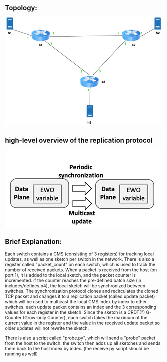## Topology:
![topology](./topo.png)
## high-level overview of the replication protocol
![sync-proto](./ewo-proto.png)

## Brief Explanation:
Each switch contains a CMS (consisting of 3 registers) for tracking local updates, as well as one sketch per switch in the network.
There is also a register called "packet_count" on each switch, which is used to track the number of received packets.
When a packet is received from the host (on port 1), it is added to the local sketch, and the packet counter is incremented. if the counter reaches the pre-defined batch size (in includes/defines.p4), the local sketch will be synchronized between switches.
The synchronization protocol clones and recirculates the cloned TCP packet and changes it to a replication packet (called update packet) which will be used to multicast the local CMS index by index to other switches.
each update packet contains an index and the 3 corresponding values for each register in the sketch.
Since the sketch is a CRDT(?) G-Counter (Grow-only Counter), each switch takes the maximum of the current value in the register and the value in the received update packet so older updates will not rewrite the sketch.




There is also a script called "probe.py", which will send a "probe" packet from the host to the switch. the switch then adds up all sketches and sends them back to the host index by index. (the receive.py script should be running as well)

